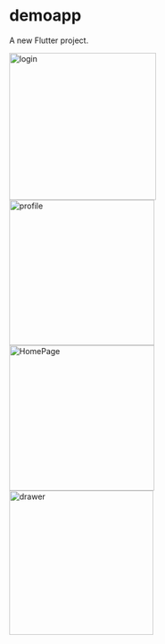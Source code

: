 # demoapp

A new Flutter project.

<img width="263" alt="login" src="https://user-images.githubusercontent.com/111529238/221427276-644b39c5-1ddc-40bc-b3b0-c3ab116d6b86.png">
<img width="260" alt="profile" src="https://user-images.githubusercontent.com/111529238/221427300-a6213c2b-023f-4422-b16d-a4a8b9d298bb.png">
<img width="260" alt="HomePage" src="https://user-images.githubusercontent.com/111529238/221427306-f2a45b5e-d8ea-4787-9a0e-371c264292b6.png">
<img width="258" alt="drawer" src="https://user-images.githubusercontent.com/111529238/221427315-8fe41c7f-29b6-4ec0-a430-0dae7e469e6c.png">

